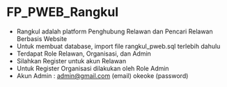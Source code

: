 # FP_PWEB_Rangkul

- Rangkul adalah platform Penghubung Relawan dan Pencari Relawan Berbasis Website
- Untuk membuat database, import file rangkul_pweb.sql terlebih dahulu
- Terdapat Role Relawan, Organisasi, dan Admin
- Silahkan Register untuk akun Relawan
- Untuk Register Organisasi dilakukan oleh Role Admin
- Akun Admin : admin@gmail.com (email) okeoke (password)
